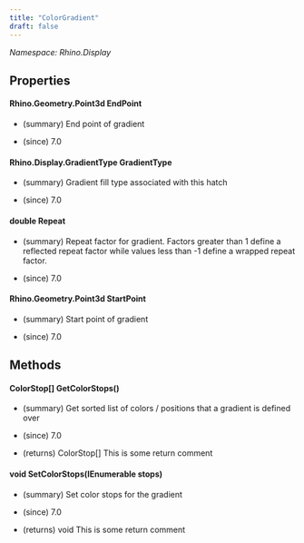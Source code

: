 ```yaml
---
title: "ColorGradient"
draft: false
---
```


*Namespace: Rhino.Display*
## Properties
#### Rhino.Geometry.Point3d EndPoint
- (summary) 
     End point of gradient
     
- (since) 7.0
#### Rhino.Display.GradientType GradientType
- (summary) 
     Gradient fill type associated with this hatch
     
- (since) 7.0
#### double Repeat
- (summary) 
     Repeat factor for gradient. Factors greater than 1 define a reflected
     repeat factor while values less than -1 define a wrapped repeat factor.
     
- (since) 7.0
#### Rhino.Geometry.Point3d StartPoint
- (summary) 
     Start point of gradient
     
- (since) 7.0
## Methods
#### ColorStop[] GetColorStops()
- (summary) 
     Get sorted list of colors / positions that a gradient is defined over
     
- (since) 7.0
- (returns) ColorStop[] This is some return comment
#### void SetColorStops(IEnumerable<ColorStop> stops)
- (summary) 
     Set color stops for the gradient
     
- (since) 7.0
- (returns) void This is some return comment
